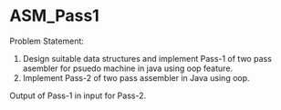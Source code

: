# ASM_Pass1
Problem Statement:
1) Design suitable data structures and implement Pass-1 of two pass asembler for psuedo machine in java using oop feature.
2) Implement Pass-2 of two pass assembler in Java using oop.

Output of Pass-1 in input for Pass-2.

